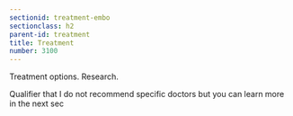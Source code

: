 ```yaml
---
sectionid: treatment-embo
sectionclass: h2
parent-id: treatment
title: Treatment
number: 3100
---
```

Treatment options. Research.

Qualifier that I do not recommend specific doctors but you can learn more in the next sec